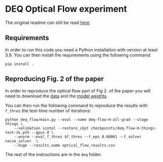 # DEQ Optical Flow experiment

The original readme can still be read [here](original_readme.md).

## Requirements
In order to run this code you need a Python installation with version at least 3.9.
You can then install the requirements using the following command:

```
pip install .
```

## Reproducing Fig. 2 of the paper
In order to reproduce the optical flow part of Fig 2. of the paper you will need to download the [data](http://sintel.is.tue.mpg.de/) and the [model weights](https://drive.google.com/drive/folders/1a_eX_wYN1qTw2Rj1naEXhcsG4D3KKxFw?usp=sharing).

You can then run the following command to reproduce the results with `f_thres` the test-time number of iterations:

```
python deq_flow/main.py --eval --name deq-flow-H-all-grad --stage things \
    --validation sintel --restore_ckpt checkpoints/deq-flow-H-things-test-3x.pth --gpus 0 \
    --wnorm --eval_f_thres $f_thres --f_eps 0.00001 --f_solver naive_solver  \
    --huge --results_name optical_flow_results.csv
```

The rest of the instructions are in the `deq` folder.
